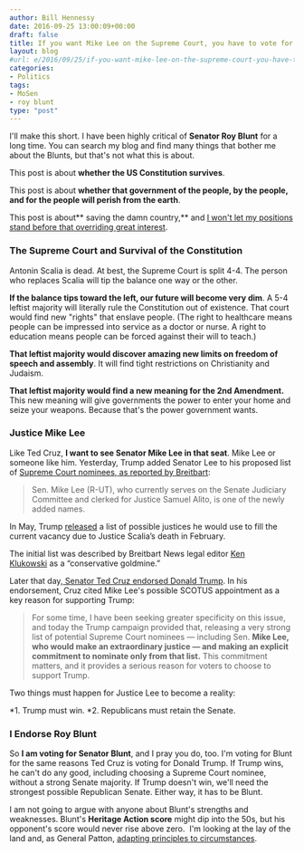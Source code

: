 ```yaml
---
author: Bill Hennessy
date: 2016-09-25 13:00:09+00:00
draft: false
title: If you want Mike Lee on the Supreme Court, you have to vote for Roy Blunt
layout: blog
#url: e/2016/09/25/if-you-want-mike-lee-on-the-supreme-court-you-have-to-vote-for-roy-blunt/
categories:
- Politics
tags:
- MoSen
- roy blunt
type: "post"
---
```


I'll make this short. I have been highly critical of **Senator Roy Blunt** for a long time. You can search my blog and find many things that bother me about the Blunts, but that's not what this is about.

This post is about **whether the US Constitution survives**.

This post is about **whether that government of the people, by the people, and for the people will perish from the earth**.

This post is about** saving the damn country,** and [I won't let my positions stand before that overriding great interest](https://hennessysview.com/2014/03/15/talk-politician/).



### The Supreme Court and Survival of the Constitution



Antonin Scalia is dead. At best, the Supreme Court is split 4-4. The person who replaces Scalia will tip the balance one way or the other.

**If the balance tips toward the left, our future will become very dim**. A 5-4 leftist majority will literally rule the Constitution out of existence. That court would find new "rights" that enslave people. (The right to healthcare means people can be impressed into service as a doctor or nurse. A right to education means people can be forced against their will to teach.)

**That leftist majority would discover amazing new limits on freedom of speech and assembly**. It will find tight restrictions on Christianity and Judaism.

**That leftist majority would find a new meaning for the 2nd Amendment.** This new meaning will give governments the power to enter your home and seize your weapons. Because that's the power government wants.



### Justice Mike Lee



Like Ted Cruz, **I want to see Senator Mike Lee in that seat**. Mike Lee or someone like him. Yesterday, Trump added Senator Lee to his proposed list of [Supreme Court nominees, as reported by Breitbart](https://www.breitbart.com/2016-presidential-race/2016/09/23/donald-trump-expands-supreme-court-justice-list-includes-mike-lee/):



> Sen. Mike Lee (R-UT), who currently serves on the Senate Judiciary Committee and clerked for Justice Samuel Alito, is one of the newly added names.

In May, Trump [released](https://www.donaldjtrump.com/press-releases/donald-j.-trump-releases-list-of-names-of-potential-united-states-supreme-c) a list of possible justices he would use to fill the current vacancy due to Justice Scalia’s death in February.

The initial list was described by Breitbart News legal editor [Ken Klukowski](https://www.breitbart.com/radio/2016/05/21/klukowski-trump-scotus-list-conservative-goldmine/) as a “conservative goldmine.”



Later that day,[ Senator Ted Cruz endorsed Donald Trump](https://hennessysview.com/2016/09/24/nevertrump-self-immolation-over-trusty-ted-cruz/). In his endorsement, Cruz cited Mike Lee's possible SCOTUS appointment as a key reason for supporting Trump:



> For some time, I have been seeking greater specificity on this issue, and today the Trump campaign provided that, releasing a very strong list of potential Supreme Court nominees — including Sen. **Mike Lee, who would make an extraordinary justice — and making an explicit commitment to nominate only from that list.** This commitment matters, and it provides a serious reason for voters to choose to support Trump.



Two things must happen for Justice Lee to become a reality:




*1. Trump must win.
*2. Republicans must retain the Senate.




### I Endorse Roy Blunt



So **I am voting for Senator Blunt**, and I pray you do, too. I'm voting for Blunt for the same reasons Ted Cruz is voting for Donald Trump. If Trump wins, he can't do any good, including choosing a Supreme Court nominee, without a strong Senate majority. If Trump doesn't win, we'll need the strongest possible Republican Senate. Either way, it has to be Blunt.

I am not going to argue with anyone about Blunt's strengths and weaknesses. Blunt's **Heritage Action score** might dip into the 50s, but his opponent's score would never rise above zero.  I'm looking at the lay of the land and, as General Patton, [adapting principles to circumstances](https://hennessysview.com/2016/09/24/nevertrump-self-immolation-over-trusty-ted-cruz/).
